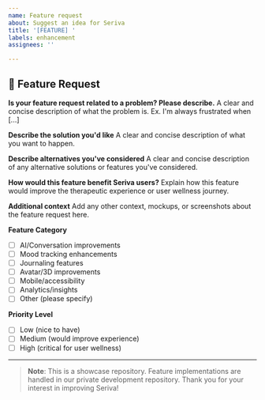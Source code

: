 ```yaml
---
name: Feature request
about: Suggest an idea for Seriva
title: '[FEATURE] '
labels: enhancement
assignees: ''

---
```


## 🚀 Feature Request

**Is your feature request related to a problem? Please describe.**
A clear and concise description of what the problem is. Ex. I'm always frustrated when [...]

**Describe the solution you'd like**
A clear and concise description of what you want to happen.

**Describe alternatives you've considered**
A clear and concise description of any alternative solutions or features you've considered.

**How would this feature benefit Seriva users?**
Explain how this feature would improve the therapeutic experience or user wellness journey.

**Additional context**
Add any other context, mockups, or screenshots about the feature request here.

**Feature Category**
- [ ] AI/Conversation improvements
- [ ] Mood tracking enhancements
- [ ] Journaling features
- [ ] Avatar/3D improvements
- [ ] Mobile/accessibility
- [ ] Analytics/insights
- [ ] Other (please specify)

**Priority Level**
- [ ] Low (nice to have)
- [ ] Medium (would improve experience)
- [ ] High (critical for user wellness)

---

> **Note**: This is a showcase repository. Feature implementations are handled in our private development repository. Thank you for your interest in improving Seriva!
